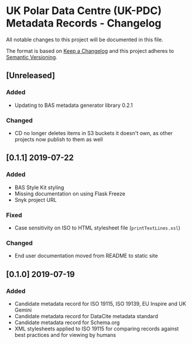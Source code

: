 # UK Polar Data Centre (UK-PDC) Metadata Records - Changelog

All notable changes to this project will be documented in this file.

The format is based on [Keep a Changelog](http://keepachangelog.com/en/1.0.0/)
and this project adheres to [Semantic Versioning](http://semver.org/spec/v2.0.0.html).

## [Unreleased]

### Added

* Updating to BAS metadata generator library 0.2.1

### Changed

* CD no longer deletes items in S3 buckets it doesn't own, as other projects now publish to them as well

## [0.1.1] 2019-07-22

### Added

* BAS Style Kit styling
* Missing documentation on using Flask Freeze
* Snyk project URL

### Fixed

* Case sensitivity on ISO to HTML stylesheet file (`printTextLines.xsl`)

### Changed

* End user documentation moved from README to static site

## [0.1.0] 2019-07-19

### Added

* Candidate metadata record for ISO 19115, ISO 19139, EU Inspire and UK Gemini
* Candidate metadata record for DataCite metadata standard
* Candidate metadata record for Schema.org
* XML stylesheets applied to ISO 19115 for comparing records against best practices and for viewing by humans
